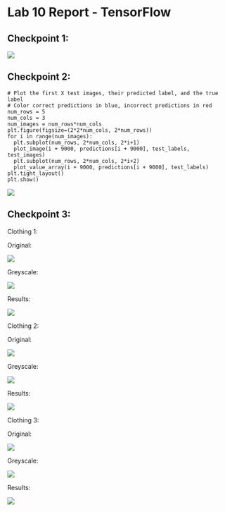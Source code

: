 # Lab 10 Report - TensorFlow

## Checkpoint 1:

![](part1_1.png)

## Checkpoint 2:

```
# Plot the first X test images, their predicted label, and the true label
# Color correct predictions in blue, incorrect predictions in red
num_rows = 5
num_cols = 3
num_images = num_rows*num_cols
plt.figure(figsize=(2*2*num_cols, 2*num_rows))
for i in range(num_images):
  plt.subplot(num_rows, 2*num_cols, 2*i+1)
  plot_image(i + 9000, predictions[i + 9000], test_labels, test_images)
  plt.subplot(num_rows, 2*num_cols, 2*i+2)
  plot_value_array(i + 9000, predictions[i + 9000], test_labels)
plt.tight_layout()
plt.show()
```

![](part2_1.png)

## Checkpoint 3:

Clothing 1:

Original:

![](image1_shirt.png)

Greyscale:

![](shirt_grey.png)

Results:

![](shirt_results.png)

Clothing 2:

Original:

![](image1_shoe.png)

Greyscale:

![](shoe_grey.png)

Results:

![](shoe_results.png)

Clothing 3:

Original:

![](image1_pants.png)

Greyscale:

![](pants_grey.png)

Results:

![](pants_results.png)